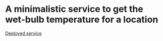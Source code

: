 # A minimalistic service to get the wet-bulb temperature for a location

[Deployed service](https://www.wet-bulb-temperature.com)